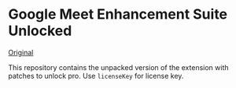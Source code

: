 # Google Meet Enhancement Suite Unlocked

[Original](https://chrome.google.com/webstore/detail/google-meet-enhancement-s/ljojmlmdapmnibgflmmminacbjebjpno)

This repository contains the unpacked version of the extension with patches to unlock pro.
Use `licenseKey` for license key.
